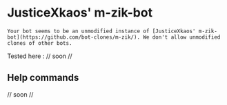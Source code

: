 # JusticeXkaos' m-zik-bot

``Your bot seems to be an unmodified instance of [JusticeXkaos' m-zik-bot](https://github.com/bot-clones/m-zik/). We don't allow unmodified clones of other bots.``

Tested here :  // soon //
  
  ## Help commands
  
  // soon //
